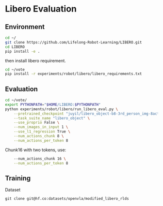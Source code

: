 
# Libero Evaluation

## Environment
```bash
cd ~/ 
git clone https://github.com/Lifelong-Robot-Learning/LIBERO.git
cd LIBERO
pip install -e .
```

then install libero requirement.
```bash
cd ~/vote
pip install -r experiments/robot/libero/libero_requirements.txt 
```

## Evaluation

```bash
cd ~/vote/
export PYTHONPATH="$HOME/LIBERO:$PYTHONPATH"
python experiments/robot/libero/run_libero_eval.py \
    --pretrained_checkpoint "juyil/libero_object-b8-3rd_person_img-8act-mul" \
    --task_suite_name "libero_object" \
    --use_proprio False \
    --num_images_in_input 1 \
    --use_l1_regression True \
    --num_actions_chunk 8 \
    --num_actions_per_token 8
```

Chunk16 with two tokens, use:
```bash
    --num_actions_chunk 16 \
    --num_actions_per_token 8
```


## Training

Dataset

```
git clone git@hf.co:datasets/openvla/modified_libero_rlds
```